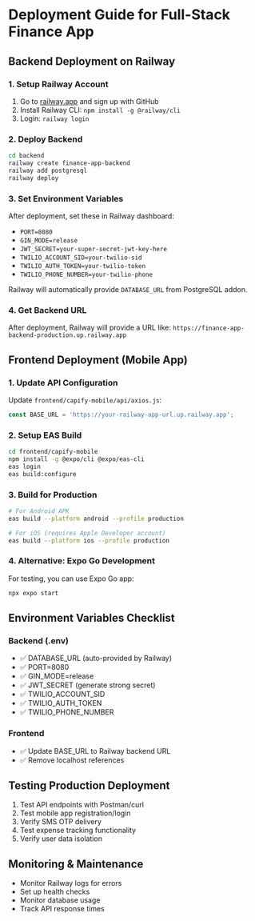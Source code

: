 # Deployment Guide for Full-Stack Finance App

## Backend Deployment on Railway

### 1. Setup Railway Account
1. Go to [railway.app](https://railway.app) and sign up with GitHub
2. Install Railway CLI: `npm install -g @railway/cli`
3. Login: `railway login`

### 2. Deploy Backend
```bash
cd backend
railway create finance-app-backend
railway add postgresql
railway deploy
```

### 3. Set Environment Variables
After deployment, set these in Railway dashboard:
- `PORT=8080`
- `GIN_MODE=release`
- `JWT_SECRET=your-super-secret-jwt-key-here`
- `TWILIO_ACCOUNT_SID=your-twilio-sid`
- `TWILIO_AUTH_TOKEN=your-twilio-token`
- `TWILIO_PHONE_NUMBER=your-twilio-phone`

Railway will automatically provide `DATABASE_URL` from PostgreSQL addon.

### 4. Get Backend URL
After deployment, Railway will provide a URL like: `https://finance-app-backend-production.up.railway.app`

## Frontend Deployment (Mobile App)

### 1. Update API Configuration
Update `frontend/capify-mobile/api/axios.js`:
```javascript
const BASE_URL = 'https://your-railway-app-url.up.railway.app';
```

### 2. Setup EAS Build
```bash
cd frontend/capify-mobile
npm install -g @expo/cli @expo/eas-cli
eas login
eas build:configure
```

### 3. Build for Production
```bash
# For Android APK
eas build --platform android --profile production

# For iOS (requires Apple Developer account)
eas build --platform ios --profile production
```

### 4. Alternative: Expo Go Development
For testing, you can use Expo Go app:
```bash
npx expo start
```

## Environment Variables Checklist

### Backend (.env)
- ✅ DATABASE_URL (auto-provided by Railway)
- ✅ PORT=8080
- ✅ GIN_MODE=release
- ✅ JWT_SECRET (generate strong secret)
- ✅ TWILIO_ACCOUNT_SID
- ✅ TWILIO_AUTH_TOKEN
- ✅ TWILIO_PHONE_NUMBER

### Frontend
- ✅ Update BASE_URL to Railway backend URL
- ✅ Remove localhost references

## Testing Production Deployment
1. Test API endpoints with Postman/curl
2. Test mobile app registration/login
3. Verify SMS OTP delivery
4. Test expense tracking functionality
5. Verify user data isolation

## Monitoring & Maintenance
- Monitor Railway logs for errors
- Set up health checks
- Monitor database usage
- Track API response times
